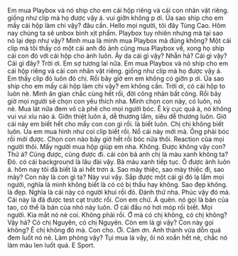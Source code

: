 Em mua Playbox và nó ship cho em cái hộp riêng và cái con nhân vật riêng. giống như clip mà họ được vậy á. vui giỡn không p ơi. Ủa sao ship cho em mấy cái hộp làm chi vậy? đâu cần. Hello mọi người, tôi đây Tùng Cao. Hôm nay chúng ta sẽ unbox bình xịt phẩm. Playbox tuy nhiên nhưng mà tại sao nó lại dẹp như vậy? Mình mua là mình mua Playbox mà đúng không? Một cái clip mà tôi thấy có một cái anh đó ảnh cũng mua Playbox về, xong họ ship cái con đó với cái hộp cho ảnh luôn. Ây da cái gì vậy? Nhẫn hả? Cái gì vậy? Cái gì đây? Trời ơi. Em sợ tương lai nữa. Em mua Playbox và nó ship cho em cái hộp riêng và cái con nhân vật riêng. giống như clip mà họ được vậy á. Em thấy clip đó luôn đó chị. Rồi bây giờ em em không có giỡn p ơi. Ủa sao ship cho em mấy cái hộp làm chi vậy? em không cần. Trời ơi, có cái hộp to luôn nè. Mình ăn gian chắc cùng hết rồi, đời công nhân bất công. Rồi bây giờ mọi người sẽ chọn con yêu thích nha. Mình chọn con này, có luôn, nó nè. Mua lát nữa đem vô cà phê cho mọi người bóc. Ê kỳ cục quá à, nó không vui vui xíu nào á. Giỡn thiệt luôn á, dễ thương lắm, siêu dễ thương luôn. Giờ cái này em biết hết cho mấy con con gì rồi. là biết luôn. Chị chị không biết luôn. Ủa em mua hình như coi clip biết rồi. Nổ cái này mới mà. Ông phải bóc rồi mới được. Chọn con nào bây giờ hết rồi bóc nữa thôi. Reaction của mọi người thôi. Mấy người mua hộp giúp em nha. Không. Được không vậy con? Thử á? Cũng được, cũng được đi. cái còn bả anh chị là màu xanh không ta? Đó. có cái background là lâu đài vậy. Bả màu xanh tiếp tục. Ô được ảnh luôn á. hôm nay tôi đã biết là ai hết trơn á. Sao mày thiệc, sao mày thiệc đi, sao mày? Con này là con gì ta? Này vui vậy. Sắp được một cái gì đó lạ lắm mọi người, nghĩa là mình không biết là có có bị thấu hay không. Sao đẹp không. là đẹp. Nghĩa là cái này có người khui rồi đó. Đánh thử nha. Phúc vậy đó mà. Cái này là đã được test cạt trước rồi.  Con em chứ. Á quên. nó gọi là bán của tao, có thể là bán của nhỏ này luôn. Ơ cái đầu nó hơi móp rồi biết. Mọi người. Kìa mắt nó nè coi. Không phải rồi. Ớ mà có chị không, có chị không? Vậy hả? Có chị Nguyên, có chị Nguyên. Còn em là gì vậy? Con này gọi không? Ê chị không đó mà. Con cho. Ơi. Cảm ơn. Anh thành vừa dỗn quá đem luốt nó nè. Làm phóng vậy? Tụi mua là vậy, ôi nó xoắn hết nè, chắc nó làm màu len luốt quá. E Sport.